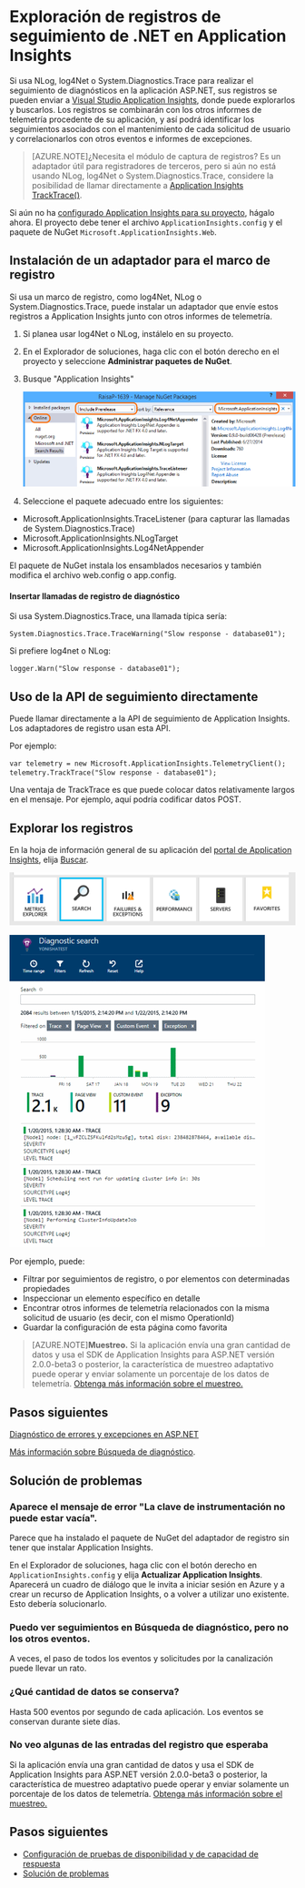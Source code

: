 <properties 
	pageTitle="Exploración de registros de seguimiento de .NET en Application Insights" 
	description="Busque registros generados con Seguimiento, NLog o Log4Net." 
	services="application-insights" 
    documentationCenter=".net"
	authors="alancameronwills" 
	manager="douge"/>

<tags 
	ms.service="application-insights" 
	ms.workload="tbd" 
	ms.tgt_pltfrm="ibiza" 
	ms.devlang="na" 
	ms.topic="article" 
	ms.date="11/25/2015" 
	ms.author="awills"/>
 
# Exploración de registros de seguimiento de .NET en Application Insights  

Si usa NLog, log4Net o System.Diagnostics.Trace para realizar el seguimiento de diagnósticos en la aplicación ASP.NET, sus registros se pueden enviar a [Visual Studio Application Insights][start], donde puede explorarlos y buscarlos. Los registros se combinarán con los otros informes de telemetría procedente de su aplicación, y así podrá identificar los seguimientos asociados con el mantenimiento de cada solicitud de usuario y correlacionarlos con otros eventos e informes de excepciones.

> [AZURE.NOTE]¿Necesita el módulo de captura de registros? Es un adaptador útil para registradores de terceros, pero si aún no está usando NLog, log4Net o System.Diagnostics.Trace, considere la posibilidad de llamar directamente a [Application Insights TrackTrace()](app-insights-api-custom-events-metrics.md#track-trace).

Si aún no ha [configurado Application Insights para su proyecto][start], hágalo ahora. El proyecto debe tener el archivo `ApplicationInsights.config` y el paquete de NuGet `Microsoft.ApplicationInsights.Web`.


##  Instalación de un adaptador para el marco de registro

Si usa un marco de registro, como log4Net, NLog o System.Diagnostics.Trace, puede instalar un adaptador que envíe estos registros a Application Insights junto con otros informes de telemetría.

1. Si planea usar log4Net o NLog, instálelo en su proyecto. 
2. En el Explorador de soluciones, haga clic con el botón derecho en el proyecto y seleccione **Administrar paquetes de NuGet**.
3. Busque "Application Insights"

    ![Get the prerelease version of the appropriate adapter](./media/app-insights-asp-net-trace-logs/appinsights-36nuget.png)

4. Seleccione el paquete adecuado entre los siguientes:
  + Microsoft.ApplicationInsights.TraceListener (para capturar las llamadas de System.Diagnostics.Trace)
  + Microsoft.ApplicationInsights.NLogTarget
  + Microsoft.ApplicationInsights.Log4NetAppender

El paquete de NuGet instala los ensamblados necesarios y también modifica el archivo web.config o app.config.

#### Insertar llamadas de registro de diagnóstico

Si usa System.Diagnostics.Trace, una llamada típica sería:

    System.Diagnostics.Trace.TraceWarning("Slow response - database01");

Si prefiere log4net o NLog:

    logger.Warn("Slow response - database01");


## Uso de la API de seguimiento directamente

Puede llamar directamente a la API de seguimiento de Application Insights. Los adaptadores de registro usan esta API.

Por ejemplo:

    var telemetry = new Microsoft.ApplicationInsights.TelemetryClient();
    telemetry.TrackTrace("Slow response - database01");

Una ventaja de TrackTrace es que puede colocar datos relativamente largos en el mensaje. Por ejemplo, aquí podría codificar datos POST.


## Explorar los registros

En la hoja de información general de su aplicación del [portal de Application Insights][portal], elija [Buscar][diagnostic].

![En Application Insights, elija Buscar.](./media/app-insights-asp-net-trace-logs/020-diagnostic-search.png)

![Búsqueda de diagnóstico](./media/app-insights-asp-net-trace-logs/10-diagnostics.png)

Por ejemplo, puede:

* Filtrar por seguimientos de registro, o por elementos con determinadas propiedades
* Inspeccionar un elemento específico en detalle
* Encontrar otros informes de telemetría relacionados con la misma solicitud de usuario (es decir, con el mismo OperationId) 
* Guardar la configuración de esta página como favorita

> [AZURE.NOTE]**Muestreo.** Si la aplicación envía una gran cantidad de datos y usa el SDK de Application Insights para ASP.NET versión 2.0.0-beta3 o posterior, la característica de muestreo adaptativo puede operar y enviar solamente un porcentaje de los datos de telemetría. [Obtenga más información sobre el muestreo.](app-insights-sampling.md)

## Pasos siguientes

[Diagnóstico de errores y excepciones en ASP.NET][exceptions]

[Más información sobre Búsqueda de diagnóstico][diagnostic].



## Solución de problemas

### <a name="emptykey"></a>Aparece el mensaje de error "La clave de instrumentación no puede estar vacía".

Parece que ha instalado el paquete de NuGet del adaptador de registro sin tener que instalar Application Insights.

En el Explorador de soluciones, haga clic con el botón derecho en `ApplicationInsights.config` y elija **Actualizar Application Insights**. Aparecerá un cuadro de diálogo que le invita a iniciar sesión en Azure y a crear un recurso de Application Insights, o a volver a utilizar uno existente. Esto debería solucionarlo.

### Puedo ver seguimientos en Búsqueda de diagnóstico, pero no los otros eventos.

A veces, el paso de todos los eventos y solicitudes por la canalización puede llevar un rato.

### <a name="limits"></a>¿Qué cantidad de datos se conserva?

Hasta 500 eventos por segundo de cada aplicación. Los eventos se conservan durante siete días.

### No veo algunas de las entradas del registro que esperaba

Si la aplicación envía una gran cantidad de datos y usa el SDK de Application Insights para ASP.NET versión 2.0.0-beta3 o posterior, la característica de muestreo adaptativo puede operar y enviar solamente un porcentaje de los datos de telemetría. [Obtenga más información sobre el muestreo.](app-insights-sampling.md)

## <a name="add"></a>Pasos siguientes

* [Configuración de pruebas de disponibilidad y de capacidad de respuesta][availability]
* [Solución de problemas][qna]





<!--Link references-->

[availability]: app-insights-monitor-web-app-availability.md
[diagnostic]: app-insights-diagnostic-search.md
[exceptions]: app-insights-web-failures-exceptions.md
[portal]: http://portal.azure.com/
[qna]: app-insights-troubleshoot-faq.md
[start]: app-insights-overview.md

 

<!---HONumber=AcomDC_1203_2015-->